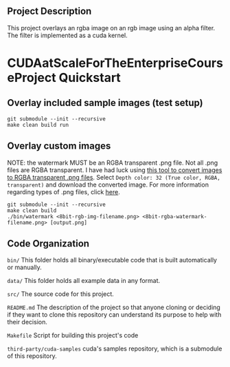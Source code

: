 ## Project Description

This project overlays an rgba image on an rgb image using an alpha filter. The filter is implemented as a cuda kernel.

# CUDAatScaleForTheEnterpriseCourseProject Quickstart

## Overlay included sample images (test setup)

```
git submodule --init --recursive
make clean build run
```

## Overlay custom images

NOTE: the watermark MUST be an RGBA transparent .png file. Not all .png files are RGBA transparent. I have had luck using [this tool to convert images to RGBA transparent .png files](https://fconvert.com/image/convert-to-png/). Select `Depth color: 32 (True color, RGBA, transparent)` and download the converted image. For more information regarding types of .png files, click [here](http://www.libpng.org/pub/png/book/chapter08.html#png.ch08.div.5.8).

```
git submodule --init --recursive
make clean build
./bin/watermark <8bit-rgb-img-filename.png> <8bit-rgba-watermark-filename.png> [output.png]
```

## Code Organization

```bin/```
This folder holds all binary/executable code that is built automatically or manually.

```data/```
This folder holds all example data in any format.

```src/```
The source code for this project.

```README.md```
The description of the project so that anyone cloning or deciding if they want to clone this repository can understand its purpose to help with their decision.

```Makefile```
Script for building this project's code

```third-party/cuda-samples```
cuda's samples repository, which is a submodule of this repository.
